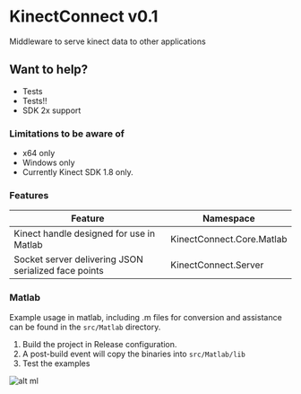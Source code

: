 # KinectConnect v0.1
Middleware to serve kinect data to other applications

## Want to help?
* Tests
* Tests!!
* SDK 2x support

### Limitations to be aware of
* x64 only
* Windows only
* Currently Kinect SDK 1.8 only.

### Features
| Feature       | Namespace     |
| ------------- | ------------- |
| Kinect handle designed for use in Matlab  | KinectConnect.Core.Matlab |
| Socket server delivering JSON serialized face points | KinectConnect.Server |

### Matlab
Example usage in matlab, including .m files for conversion and assistance can be found in the ```src/Matlab``` directory.

1. Build the project in Release configuration.
2. A post-build event will copy the binaries into ```src/Matlab/lib```
3. Test the examples

![alt ml](http://fat.gfycat.com/BarrenIdealCrossbill.gif)
